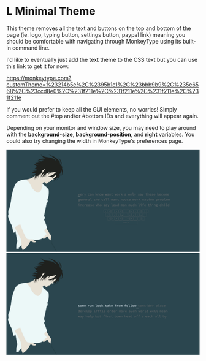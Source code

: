 # L Minimal Theme

This theme removes all the text and buttons on the top and bottom of the page (ie. logo, typing button, settings button, paypal link) meaning you should be comfortable with navigating through MonkeyType using its built-in command line.

I'd like to eventually just add the text theme to the CSS text but you can use this link to get it for now:

https://monkeytype.com?customTheme=%23214b5e%2C%2395b1c1%2C%23bbb9b9%2C%235e6568%2C%23ccd8e0%2C%231f211e%2C%231f211e%2C%231f211e%2C%231f211e

If you would prefer to keep all the GUI elements, no worries! Simply comment out the #top and/or #bottom IDs and everything will appear again.

Depending on your monitor and window size, you may need to play around with the **background-size**, **background-position**, and **right** variables. You could also try changing the width in MonkeyType's preferences page.

![Theme with keymap](Screenshots/L-with-Keymap.png)
![Theme during test](Screenshots/L-in-Test.png)
